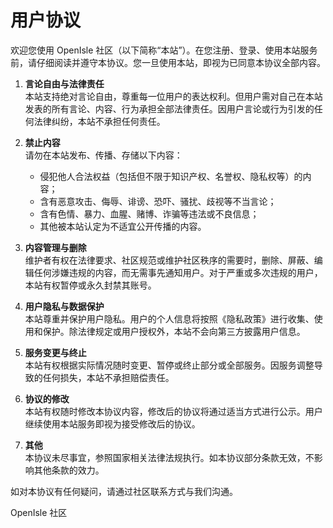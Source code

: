 # 用户协议

欢迎您使用 OpenIsle 社区（以下简称“本站”）。在您注册、登录、使用本站服务前，请仔细阅读并遵守本协议。您一旦使用本站，即视为已同意本协议全部内容。

1. **言论自由与法律责任**  
   本站支持绝对言论自由，尊重每一位用户的表达权利。但用户需对自己在本站发表的所有言论、内容、行为承担全部法律责任。因用户言论或行为引发的任何法律纠纷，本站不承担任何责任。

2. **禁止内容**  
   请勿在本站发布、传播、存储以下内容：  
   - 侵犯他人合法权益（包括但不限于知识产权、名誉权、隐私权等）的内容；  
   - 含有恶意攻击、侮辱、诽谤、恐吓、骚扰、歧视等不当言论；  
   - 含有色情、暴力、血腥、赌博、诈骗等违法或不良信息；  
   - 其他被本站认定为不适宜公开传播的内容。

3. **内容管理与删除**  
   维护者有权在法律要求、社区规范或维护社区秩序的需要时，删除、屏蔽、编辑任何涉嫌违规的内容，而无需事先通知用户。对于严重或多次违规的用户，本站有权暂停或永久封禁其账号。

4. **用户隐私与数据保护**  
   本站尊重并保护用户隐私。用户的个人信息将按照《隐私政策》进行收集、使用和保护。除法律规定或用户授权外，本站不会向第三方披露用户信息。

5. **服务变更与终止**  
   本站有权根据实际情况随时变更、暂停或终止部分或全部服务。因服务调整导致的任何损失，本站不承担赔偿责任。

6. **协议的修改**  
   本站有权随时修改本协议内容，修改后的协议将通过适当方式进行公示。用户继续使用本站服务即视为接受修改后的协议。

7. **其他**  
   本协议未尽事宜，参照国家相关法律法规执行。如本协议部分条款无效，不影响其他条款的效力。

如对本协议有任何疑问，请通过社区联系方式与我们沟通。

OpenIsle 社区  
